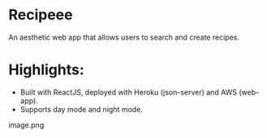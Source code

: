 # Recipeee

An aesthetic web app that allows users to search and create recipes. 

# Highlights:
- Built with ReactJS, deployed with Heroku (json-server) and AWS (web-app).
- Supports day mode and night mode.

image.png